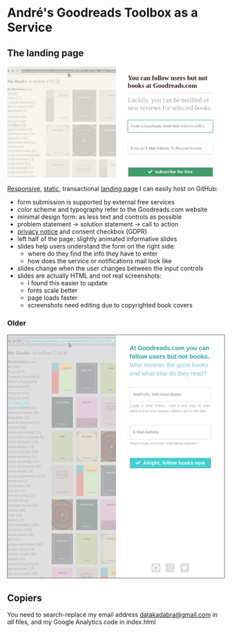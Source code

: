 # André's Goodreads Toolbox as a Service

## The landing page

![Screenshot](screenshot-20180402.jpg "Screenshot")

[Responsive](https://en.wikipedia.org/wiki/Responsive_web_design), [static](https://en.wikipedia.org/wiki/Static_web_page), transactional [landing page](https://en.wikipedia.org/wiki/Landing_page) I can easily host on GitHub:
- form submission is supported by external free services
- color scheme and typography refer to the Goodreads.com website
- minimal design form: as less text and controls as possible 
- problem statement -> solution statement -> call to action
- [privacy notice](privacy.txt) and consent checkbox (GDPR)
- left half of the page: slightly animated informative slides 
- slides help users understand the form on the right side:
  - where do they find the info they have to enter 
  - how does the service or notifications mail look like 
- slides change when the user changes between the input controls
- slides are actually HTML and not real screenshots: 
  - I found this easier to update
  - fonts scale better
  - page loads faster
  - screenshots need editing due to copyrighted book covers


### Older

![Screenshot](screenshot-20180131.png "Screenshot")


## Copiers

You need to search-replace my email address datakadabra@gmail.com in _all_ files, and my Google Analytics code in index.html
